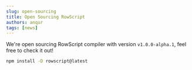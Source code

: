 ```yaml
---
slug: open-sourcing
title: Open Sourcing RowScript
authors: anqur
tags: [news]
---
```


We're open sourcing RowScript compiler with version `v1.0.0-alpha.1`, feel free to check it out!

```bash
npm install -D rowscript@latest
```
